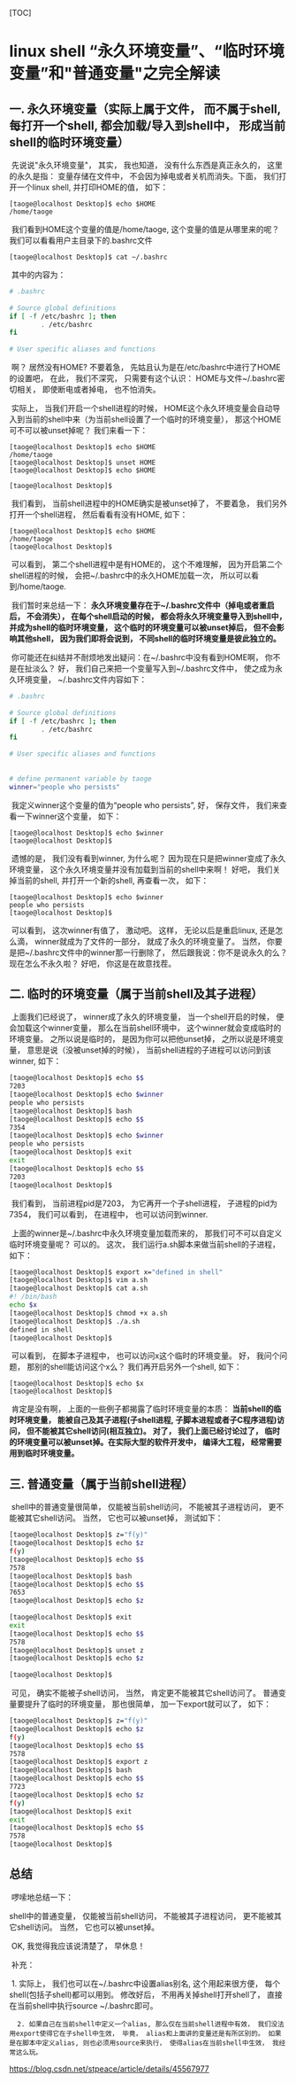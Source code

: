 [TOC]



# linux shell “永久环境变量”、“临时环境变量”和"普通变量"之完全解读

## 一. 永久环境变量（实际上属于文件， 而不属于shell, 每打开一个shell, 都会加载/导入到shell中， 形成当前shell的临时环境变量）

​        先说说"永久环境变量"， 其实， 我也知道， 没有什么东西是真正永久的， 这里的永久是指： 变量存储在文件中， 不会因为掉电或者关机而消失。下面， 我们打开一个linux shell, 并打印HOME的值， 如下：

```
[taoge@localhost Desktop]$ echo $HOME
/home/taoge 
```

​       我们看到HOME这个变量的值是/home/taoge, 这个变量的值是从哪里来的呢？ 我们可以看看用户主目录下的.bashrc文件

```
[taoge@localhost Desktop]$ cat ~/.bashrc 
```

​      其中的内容为：

```sh
# .bashrc
 
# Source global definitions
if [ -f /etc/bashrc ]; then
        . /etc/bashrc
fi
 
# User specific aliases and functions
```

​       啊？ 居然没有HOME? 不要着急， 先姑且认为是在/etc/bashrc中进行了HOME的设置吧， 在此， 我们不深究， 只需要有这个认识： HOME与文件~/.bashrc密切相关， 即使断电或者掉电， 也不怕消失。

​      实际上， 当我们开启一个shell进程的时候， HOME这个永久环境变量会自动导入到当前的shell中来（为当前shell设置了一个临时的环境变量）， 那这个HOME可不可以被unset掉呢？ 我们来看一下：

```
[taoge@localhost Desktop]$ echo $HOME
/home/taoge
[taoge@localhost Desktop]$ unset HOME
[taoge@localhost Desktop]$ echo $HOME
 
[taoge@localhost Desktop]$ 
```

​      我们看到， 当前shell进程中的HOME确实是被unset掉了， 不要着急， 我们另外打开一个shell进程， 然后看看有没有HOME,  如下：

```
[taoge@localhost Desktop]$ echo $HOME
/home/taoge
[taoge@localhost Desktop]$
```

​      可以看到， 第二个shell进程中是有HOME的， 这个不难理解， 因为开启第二个shell进程的时候， 会把~/.bashrc中的永久HOME加载一次， 所以可以看到/home/taoge.

​      我们暂时来总结一下： **永久环境变量存在于~/.bashrc文件中（掉电或者重启后， 不会消失）， 在每个shell启动的时候， 都会将永久环境变量导入到shell中， 并成为shell的临时环境变量， 这个临时的环境变量可以被unset掉后， 但不会影响其他shell， 因为我们即将会说到， 不同shell的临时环境变量是彼此独立的。**

​      你可能还在纠结并不耐烦地发出疑问：在~/.bashrc中没有看到HOME啊， 你不是在扯淡么？ 好， 我们自己来把一个变量写入到~/.bashrc文件中， 使之成为永久环境变量， ~/.bashrc文件内容如下：

```sh
# .bashrc
 
# Source global definitions
if [ -f /etc/bashrc ]; then
        . /etc/bashrc
fi
 
# User specific aliases and functions
 
 
# define permanent variable by taoge
winner="people who persists"

```

​      我定义winner这个变量的值为“people who persists”, 好， 保存文件， 我们来查看一下winner这个变量， 如下：

```
[taoge@localhost Desktop]$ echo $winner
[taoge@localhost Desktop]$  
```

​      遗憾的是， 我们没有看到winner, 为什么呢？ 因为现在只是把winner变成了永久环境变量， 这个永久环境变量并没有加载到当前的shell中来啊！ 好吧， 我们关掉当前的shell, 并打开一个新的shell,  再查看一次， 如下：

```
[taoge@localhost Desktop]$ echo $winner
people who persists
[taoge@localhost Desktop]$ 
```

​      可以看到， 这次winner有值了， 激动吧。 这样， 无论以后是重启linux, 还是怎么滴， winner就成为了文件的一部分， 就成了永久的环境变量了。 当然， 你要是把~/.bashrc文件中的winner那一行删除了， 然后跟我说：你不是说永久的么？ 现在怎么不永久啦？  好吧， 你这是在故意找茬。

## 二. 临时的环境变量（属于当前shell及其子进程）

​       上面我们已经说了， winner成了永久的环境变量， 当一个shell开启的时候， 便会加载这个winner变量， 那么在当前shell环境中， 这个winner就会变成临时的环境变量。 之所以说是临时的， 是因为你可以把他unset掉， 之所以说是环境变量， 意思是说（没被unset掉的时候）， 当前shell进程的子进程可以访问到该winner, 如下：

```sh
[taoge@localhost Desktop]$ echo $$
7203
[taoge@localhost Desktop]$ echo $winner
people who persists
[taoge@localhost Desktop]$ bash
[taoge@localhost Desktop]$ echo $$
7354
[taoge@localhost Desktop]$ echo $winner
people who persists
[taoge@localhost Desktop]$ exit
exit
[taoge@localhost Desktop]$ echo $$
7203
[taoge@localhost Desktop]$ 

```

​      我们看到， 当前进程pid是7203， 为它再开一个子shell进程， 子进程的pid为7354， 我们可以看到， 在进程中， 也可以访问到winner.   

​      上面的winner是~/.bashrc中永久环境变量加载而来的， 那我们可不可以自定义临时环境变量呢？ 可以的。 这次， 我们运行a.sh脚本来做当前shell的子进程， 如下：

```sh
[taoge@localhost Desktop]$ export x="defined in shell"
[taoge@localhost Desktop]$ vim a.sh
[taoge@localhost Desktop]$ cat a.sh 
#! /bin/bash
echo $x
[taoge@localhost Desktop]$ chmod +x a.sh 
[taoge@localhost Desktop]$ ./a.sh 
defined in shell
[taoge@localhost Desktop]$ 
```

​     可以看到， 在脚本子进程中， 也可以访问x这个临时的环境变量。 好， 我问个问题， 那别的shell能访问这个x么？  我们再开启另外一个shell, 如下：

```
[taoge@localhost Desktop]$ echo $x
[taoge@localhost Desktop]$  
```

​     肯定是没有啊， 上面的一些例子都揭露了临时环境变量的本质： **当前shell的临时环境变量， 能被自己及其子进程(子shell进程, 子脚本进程或者子C程序进程)访问， 但不能被其它shell访问(相互独立)。 对了， 我们上面已经讨论过了， 临时的环境变量可以被unset掉。在实际大型的软件开发中， 编译大工程， 经常需要用到临时环境变量。**

## 三. 普通变量（属于当前shell进程）

​      shell中的普通变量很简单， 仅能被当前shell访问， 不能被其子进程访问， 更不能被其它shell访问。 当然， 它也可以被unset掉， 测试如下：

```sh
[taoge@localhost Desktop]$ z="f(y)"
[taoge@localhost Desktop]$ echo $z
f(y)
[taoge@localhost Desktop]$ echo $$
7578
[taoge@localhost Desktop]$ bash
[taoge@localhost Desktop]$ echo $$
7653
[taoge@localhost Desktop]$ echo $z
 
[taoge@localhost Desktop]$ exit
exit
[taoge@localhost Desktop]$ echo $$
7578
[taoge@localhost Desktop]$ unset z
[taoge@localhost Desktop]$ echo $z
 
[taoge@localhost Desktop]$

```

​     可见， 确实不能被子shell访问， 当然， 肯定更不能被其它shell访问了。   普通变量要提升了临时的环境变量， 那也很简单， 加一下export就可以了， 如下：

```sh
[taoge@localhost Desktop]$ z="f(y)"
[taoge@localhost Desktop]$ echo $z
f(y)
[taoge@localhost Desktop]$ echo $$
7578
[taoge@localhost Desktop]$ export z
[taoge@localhost Desktop]$ bash
[taoge@localhost Desktop]$ echo $$
7723
[taoge@localhost Desktop]$ echo $z
f(y)
[taoge@localhost Desktop]$ exit
exit
[taoge@localhost Desktop]$ echo $$
7578
[taoge@localhost Desktop]$ 

```

## 总结 

​      啰嗦地总结一下：

shell中的普通变量， 仅能被当前shell访问， 不能被其子进程访问， 更不能被其它shell访问。 当然， 它也可以被unset掉。

​      OK,  我觉得我应该说清楚了， 早休息！

​       补充： 

​      1. 实际上， 我们也可以在~/.bashrc中设置alias别名, 这个用起来很方便， 每个shell(包括子shell)都可以用到。 修改好后， 不用再关掉shell打开shell了， 直接在当前shell中执行source ~/.bashrc即可。

      2. 如果自己在当前shell中定义一个alias, 那么仅在当前shell进程中有效， 我们没法用export使得它在子shell中生效， 毕竟， alias和上面讲的变量还是有所区别的。 如果是在脚本中定义alias, 则也必须用source来执行， 使得alias在当前shell中生效， 我经常这么玩。





https://blog.csdn.net/stpeace/article/details/45567977